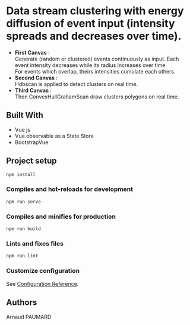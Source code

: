 # Data stream clustering with energy diffusion of event input (intensity spreads and decreases over time). 

- **First Canvas** :   
Generate (random or clustered) events continuously as input.
Each event intensity decreases while its radius increases over time  
For events which overlap, theirs intensities cumulate each others.   
- **Second Canvas** :  
Hdbscan is applied to detect clusters on real time.
- **Third Canvas** :  
Then ConvexHullGrahamScan draw clusters polygons on real time.    

## Built With

- Vue js
- Vue.observable as a State Store
- BootstrapVue

## Project setup
```
npm install
```

### Compiles and hot-reloads for development
```
npm run serve
```

### Compiles and minifies for production
```
npm run build
```

### Lints and fixes files
```
npm run lint
```

### Customize configuration
See [Configuration Reference](https://cli.vuejs.org/config/).

## Authors
Arnaud PAUMARD
